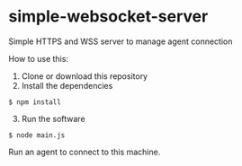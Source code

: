 # simple-websocket-server
Simple HTTPS and WSS server to manage agent connection

How to use this:
1. Clone or download this repository
2. Install the dependencies
```
$ npm install
```
3. Run the software
```
$ node main.js
```

Run an agent to connect to this machine.
